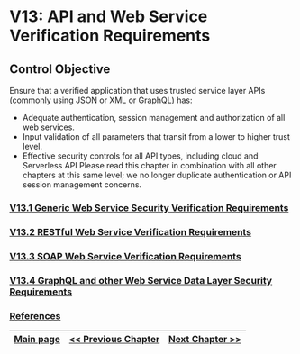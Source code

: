 

# V13: API and Web Service Verification Requirements
## Control Objective
Ensure that a verified application that uses trusted service layer APIs (commonly using JSON or XML or GraphQL) has:
* Adequate authentication, session management and authorization of all web services.
* Input validation of all parameters that transit from a lower to higher trust level.
* Effective security controls for all API types, including cloud and Serverless API
Please read this chapter in combination with all other chapters at this same level; we no longer duplicate authentication or API session management concerns.

### [V13.1 Generic Web Service Security Verification Requirements](v13.1_Generic_Web_Service_Security_Verification_Requirements.md)
### [V13.2 RESTful Web Service Verification Requirements](v13.2_RESTful_Web_Service_Verification_Requirements.md)
### [V13.3 SOAP Web Service Verification Requirements](v13.3_SOAP_Web_Service_Verification_Requirements.md)
### [V13.4 GraphQL and other Web Service Data Layer Security Requirements](v13.4_GraphQL_and_Other_Web_Service_Data_Layer_Security_Requirements.md)
### [References](references.md)

[Main page](../README.md) | [<< Previous Chapter](../V12/README.md) |  [Next Chapter >>](../V14/README.md)
| --- | --- | --- |
